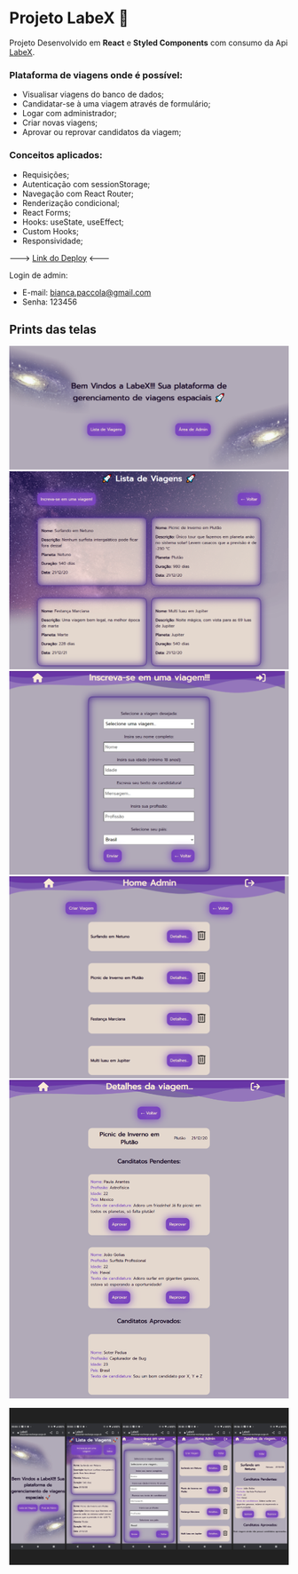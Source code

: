 # Projeto LabeX 🚀

Projeto Desenvolvido em **React** e **Styled Components** com consumo da Api [LabeX](https://documenter.getpostman.com/view/9133542/TzCTZkQr).

### Plataforma de viagens onde é possível:

- Visualisar viagens do banco de dados;
- Candidatar-se à uma viagem através de formulário;
- Logar com administrador;
- Criar novas viagens;
- Aprovar ou reprovar candidatos da viagem;

### Conceitos aplicados:

- Requisições;
- Autenticação com sessionStorage;
- Navegação com React Router;
- Renderização condicional;
- React Forms;
- Hooks: useState, useEffect;
- Custom Hooks;
- Responsividade;

---> [Link do Deploy](https://draconian-exchange.surge.sh/) <---

Login de admin: 
- E-mail: bianca.paccola@gmail.com
- Senha: 123456

## Prints das telas

![home](./print_home.png)
![trips](./print_trips_list.png)
![form](./print_form.png)
![list](./print_list_admin.png)
![details](./print_details.png)

![grid](FotoGrid.jpg)